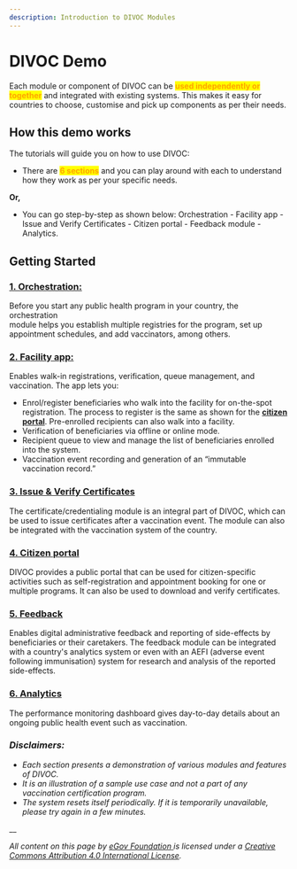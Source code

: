 ```yaml
---
description: Introduction to DIVOC Modules
---
```


# DIVOC Demo

Each module or component of DIVOC can be <mark style="color:orange;">**used independently or together**</mark> and integrated with existing systems. This makes it easy for countries to choose, customise and pick up components as per their needs.

## **How this demo works**

The tutorials will guide you on how to use DIVOC:

* There are <mark style="color:orange;">**6 sections**</mark> and you can play around with each to understand how they work as per your specific needs.&#x20;

**Or,**

* You can go step-by-step as shown below: Orchestration - Facility app - Issue and Verify Certificates - Citizen portal - Feedback module - Analytics.

## Getting Started

### [1. Orchestration: ](orchestration.md)

Before you start any public health program in your country, the orchestration\
module helps you establish multiple registries for the program, set up appointment schedules, and add vaccinators, among others.

### [2.  Facility app:](facility-app.md)&#x20;

Enables walk-in registrations, verification, queue management, and vaccination. The app lets you:

* Enrol/register beneficiaries who walk into the facility for on-the-spot registration. The process to register is the same as shown for the [**citizen portal**](citizen-portal.md). Pre-enrolled recipients can also walk into a facility.
* Verification of beneficiaries via offline or online mode.
* Recipient queue to view and manage the list of beneficiaries enrolled into the system.
* Vaccination event recording and generation of an “immutable vaccination record.”

### [3. Issue & Verify Certificates](issue-and-verify-certificates.md) &#x20;

The certificate/credentialing module is an integral part of DIVOC, which can be used to issue certificates after a vaccination event. The module can also be integrated with the vaccination system of the country.&#x20;

### [4.  Citizen portal](citizen-portal.md)&#x20;

DIVOC provides a public portal that can be used for citizen-specific activities such as self-registration and appointment booking for one or multiple programs. It can also be used to download and verify certificates.

### [5. Feedback ](feedback.md)

Enables digital administrative feedback and reporting of side-effects by beneficiaries or their caretakers. The feedback module can be integrated with a country's analytics system or even with an AEFI (adverse event following immunisation) system for research and analysis of the reported side-effects.

### [6. Analytics ](analytics.md)

The performance monitoring dashboard gives day-to-day details about an ongoing public health event such as vaccination.

### _Disclaimers:_&#x20;

* _Each section presents a demonstration of various modules and features of DIVOC._&#x20;
* _It is an illustration of a sample use case and not a part of any vaccination certification program._&#x20;
* _The system resets itself periodically. If it is temporarily unavailable, please try again in a few minutes._

__

_All content on this page by_ [_eGov Foundation_ ](https://egov.org.in)_is licensed under a_ [_Creative Commons Attribution 4.0 International License_](http://creativecommons.org/licenses/by/4.0/)_._
